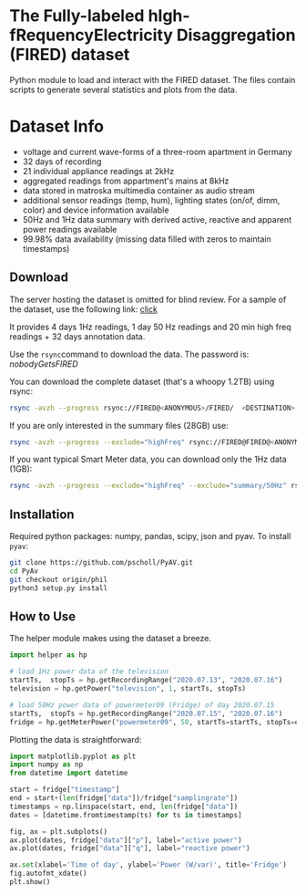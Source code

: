 # The Fully-labeled hIgh-fRequencyElectricity Disaggregation (FIRED) dataset

Python module to load and interact with the FIRED dataset. 
The files contain scripts to generate several statistics and plots from the data.

# Dataset Info

- voltage and current wave-forms of a three-room apartment in Germany 
- 32 days of recording
- 21 individual appliance readings at 2kHz
- aggregated readings from appartment's mains at 8kHz
- data stored in matroska multimedia container as audio stream
- additional sensor readings (temp, hum), lighting states (on/of, dimm, color) and device information available
- 50Hz and 1Hz data summary with derived active, reactive and apparent power readings available 
- 99.98% data availability (missing data filled with zeros to maintain timestamps)


## Download

The server hosting the dataset is omitted for blind review.
For a sample of the dataset, use the following link: [click](https://xfl.jp/aHhWNi)

It provides 4 days 1Hz readings, 1 day 50 Hz readings and 20 min high freq readings + 32 days annotation data.


Use the ``rsync``command to download the data. The password is: *nobodyGetsFIRED*

You can download the complete dataset (that's a whoopy 1.2TB) using rsync:
```bash
rsync -avzh --progress rsync://FIRED@<ANONYMOUS>/FIRED/  <DESTINATION> [--dry-run]
```

If you are only interested in the summary files (28GB) use:
```bash
rsync -avzh --progress --exclude="highFreq" rsync://FIRED@FIRED@<ANONYMOUS>/FIRED  <DESTINATION> [--dry-run]
```

If you want typical Smart Meter data, you can download only the 1Hz data (1GB):
```bash
rsync -avzh --progress --exclude="highFreq" --exclude="summary/50Hz" rsync://FIRED@<ANONYMOUS>/FIRED  <DESTINATION> [--dry-run]
```

## Installation

Required python packages: numpy, pandas, scipy, json and pyav.
To install ```pyav```:
```bash
git clone https://github.com/pscholl/PyAV.git
cd PyAv
git checkout origin/phil
python3 setup.py install
```

## How to Use

The helper module makes using the dataset a breeze.
```python
import helper as hp

# load 1Hz power data of the television
startTs,  stopTs = hp.getRecordingRange("2020.07.13", "2020.07.16")
television = hp.getPower("television", 1, startTs, stopTs)

# load 50Hz power data of powermeter09 (Fridge) of day 2020.07.15
startTs,  stopTs = hp.getRecordingRange("2020.07.15", "2020.07.16")
fridge = hp.getMeterPower("powermeter09", 50, startTs=startTs, stopTs=end)
```

Plotting the data is straightforward:
```python
import matplotlib.pyplot as plt
import numpy as np
from datetime import datetime

start = fridge["timestamp"]
end = start+(len(fridge["data"])/fridge["samplingrate"])
timestamps = np.linspace(start, end, len(fridge["data"])
dates = [datetime.fromtimestamp(ts) for ts in timestamps]

fig, ax = plt.subplots()
ax.plot(dates, fridge["data"]["p"], label="active power")
ax.plot(dates, fridge["data"]["q"], label="reactive power")

ax.set(xlabel='Time of day', ylabel='Power (W/var)', title='Fridge')
fig.autofmt_xdate()
plt.show()

```
